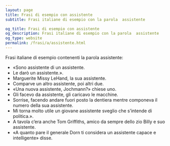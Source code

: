 ```yaml
---
layout: page
title: Frasi di esempio con assistente 
subtitle: Frasi italiane di esempio con la parola  assistente

og_title: Frasi di esempio con assistente 
og_description: Frasi italiane di esempio con la parola  assistente
og_type: website
permalink: /frasi/a/assistente.html
---
```


Frasi italiane di esempio contenenti la parola assistente:


- «Sono assistente di un assistente.
- Le darò un assistente.».
- Marguerite Missy LeHand, la sua assistente.
- Comparve un altro assistente, poi altri due.
- «Una nuova assistente, Jochmann?» chiese uno.
- Gli facevo da assistente, gli caricavo le macchine.
- Sorrise, facendo andare fuori posto la dentiera mentre componeva il numero della sua assistente.
- Mi torna molto utile un giovane assistente sveglio che s’intende di politica.».
- A tavola c’era anche Tom Griffiths, amico da sempre dello zio Billy e suo assistente.
- «A quanto pare il generale Dorn ti considera un assistente capace e intelligente» disse.
